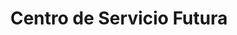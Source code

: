 ---
title: "Centro de Servicio Futura"
url: /quetzaltenango/centro-de-servicio-futura/
shop: Autowerkstatt
---